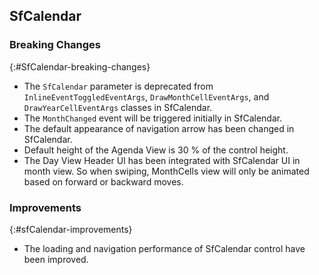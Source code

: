 ## SfCalendar

### Breaking Changes
{:#SfCalendar-breaking-changes}

* The `SfCalendar` parameter is deprecated from `InlineEventToggledEventArgs`, `DrawMonthCellEventArgs`, and `DrawYearCellEventArgs` classes in SfCalendar.
* The `MonthChanged` event will be triggered initially in SfCalendar.
* The default appearance of navigation arrow has been changed in SfCalendar.
* Default height of the Agenda View is 30 % of the control height.
* The Day View Header UI has been integrated with SfCalendar UI in month view. So when swiping, MonthCells view will only be animated based on forward or backward moves.

### Improvements
{:#sfCalendar-improvements}

* The loading and navigation performance of SfCalendar control have been improved.


